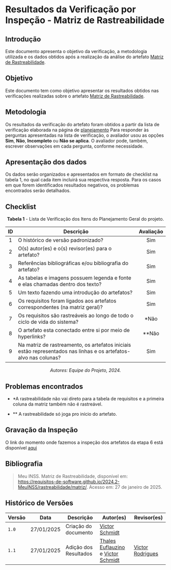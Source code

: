 # Resultados da Verificação por Inspeção - Matriz de Rastreabilidade

## Introdução

Este documento apresenta o objetivo da verificação, a metodologia utilizada e os dados obtidos após a realização da análise do artefato [Matriz de Rastreabilidade](https://requisitos-de-software.github.io/2024.2-MeuINSS/rastreabilidade/matriz/).

## Objetivo

Este documento tem como objetivo apresentar os resultados obtidos nas verificações realizadas sobre o artefato [Matriz de Rastreabilidade](https://requisitos-de-software.github.io/2024.2-MeuINSS/rastreabilidade/matriz/).

## Metodologia

Os resultados da verificação do artefato foram obtidos a partir da lista de verificação elaborada na página de [planejamento](../entrega6/planej2-e6.md) Para responder às perguntas apresentadas na lista de verificação, o avaliador usou as opções **Sim**, **Não**, **Incompleto** ou **Não se aplica**. O avaliador pode, também, escrever observações em cada pergunta, conforme necessidade.

## Apresentação dos dados

Os dados serão organizados e apresentados em formato de checklist na tabela 1, no qual cada item incluirá sua respectiva resposta. Para os casos em que forem identificados resultados negativos, os problemas encontrados serão detalhados.

## Checklist

<center>

**Tabela 1** - Lista de Verificação dos Itens do Planejamento Geral do projeto.

|        ID        | Descrição                                                                                                           | Avaliação  |
| :--------------: | ------------------------------------------------------------------------------------------------------------------- | :--------: | 
| 1 | O histórico de versão padronizado? | Sim |
| 2 | O(s) autor(es) e o(s) revisor(es) para o artefato? | Sim |
| 3 | Referências bibliográficas e/ou bibliografia do artefato? | Sim |
| 4 | As tabelas e imagens possuem legenda e fonte e elas chamadas dentro dos texto? | Sim |
| 5 | Um texto fazendo uma introdução do artefatos? | Sim |
| 6 | Os requisitos foram ligados aos artefatos correspondentes (na matriz geral)? | Sim |
| 7 | Os requisitos são rastreáveis ao longo de todo o ciclo de vida do sistema? | *Não |
| 8 | O artefato esta conectado entre si por meio de hyperlinks? | **Não |
| 9 | Na matriz de rastreamento, os artefatos iniciais estão representados nas linhas e os artefatos-alvo nas colunas? | Sim |


_Autores: Equipe do Projeto, 2024._

</center>

## Problemas encontrados

- *A rastreabilidade não vai direto para a tabela de requisitos e a primeira coluna da matriz também não é rastreável.

- ** A rastreabilidade só joga pro início do artefato.

## Gravação da Inspeção

O link do momento onde fazemos a inspeção dos artefatos da etapa 6 está disponível [aqui](https://youtu.be/Ya5oS1VJNi8?t=3724) 

## Bibliografia

> Meu INSS. Matriz de Rastreabilidade, disponível em: https://requisitos-de-software.github.io/2024.2-MeuINSS/rastreabilidade/matriz/. Acesso em: 27 de janeiro de 2025.

## Histórico de Versões

| Versão  | Data | Descrição | Autor(es) | Revisor(es) |
| -------- | ------ | ------ | ---------- | ---------- |
| `1.0` | 27/01/2025 | Criação do documento  | [Victor Schmidt](https://github.com/moonshinerd) |  |
| `1.1` | 27/01/2025 | Adição dos Resultados  | [Thales Euflauzino](https://github.com/thaleseuflauzino) e [Victor Schmidt](https://github.com/moonshinerd) | [Victor Rodrigues](https://github.com/ViictorHugoo) |
